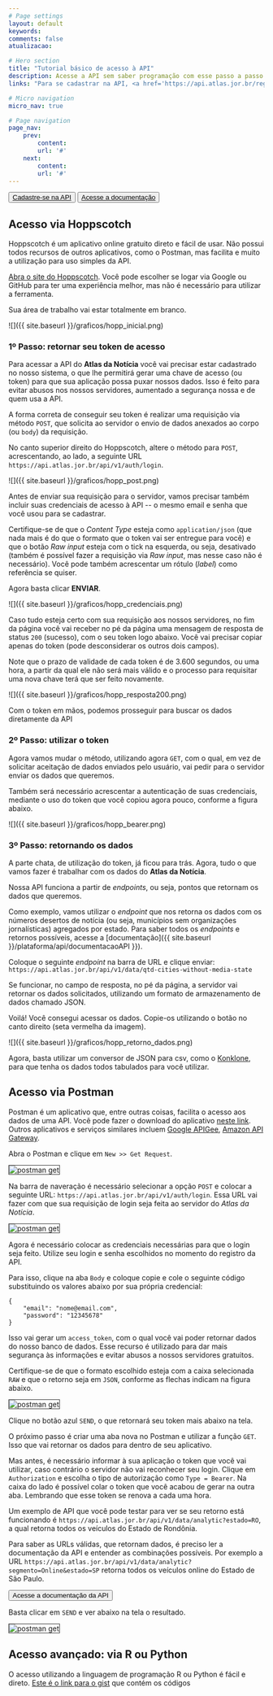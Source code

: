 ```yaml
---
# Page settings
layout: default
keywords:
comments: false
atualizacao:

# Hero section
title: "Tutorial básico de acesso à API"
description: Acesse a API sem saber programação com esse passo a passo detalhado
links: "Para se cadastrar na API, <a href='https://api.atlas.jor.br/register' target='_blank'>clique aqui</a>. Acesse o GitHub do pacote R <a href='https://github.com/voltdatalab/newsatlasbr' target='_blank'>aqui</a>."

# Micro navigation
micro_nav: true

# Page navigation
page_nav:
    prev:
        content:
        url: '#'
    next:
        content:
        url: '#'
---
```


<style>
p img{
  border: 1px solid #333
}
</style>


<a href="{{ site.baseurl }}/plataforma/API/utilizarAPI"><button class="btn btn--dark btn--rounded btn--w-icon" style="display:inline">Cadastre-se na API</button></a> <a href="{{ site.baseurl }}/plataforma/api/documentacaoAPI }}"><button class="btn btn--dark btn--rounded btn--w-icon" style="display:inline"> Acesse a documentação </button></a>

## Acesso via Hoppscotch

Hoppscotch é um aplicativo online gratuito direto e fácil de usar. Não possui todos recursos de outros aplicativos, como o Postman, mas facilita e muito a utilização para uso simples da API.

[Abra o site do Hoppscotch](https://hoppscotch.io/). Você pode escolher se logar via Google ou GitHub para ter uma experiência melhor, mas não é necessário para utilizar a ferramenta.

Sua área de trabalho vai estar totalmente em branco.

![]({{ site.baseurl }}/graficos/hopp_inicial.png)

### 1º Passo: retornar seu token de acesso

Para acessar a API do **Atlas da Notícia** você vai precisar estar cadastrado no nosso sistema, o que lhe permitirá gerar uma chave de acesso (ou token) para que sua aplicação possa puxar nossos dados. Isso é feito para evitar abusos nos nossos servidores, aumentado a segurança nossa e de quem usa a API.

A forma correta de conseguir seu token é realizar uma requisição via método `POST`, que solicita ao servidor o envio de dados anexados ao corpo (ou `body`) da requisição.

No canto superior direito do Hoppscotch, altere o método para `POST`, acrescentando, ao lado, a seguinte URL `https://api.atlas.jor.br/api/v1/auth/login`.

![]({{ site.baseurl }}/graficos/hopp_post.png)

Antes de enviar sua requisição para o servidor, vamos precisar também incluir suas credenciais de acesso à API -- o mesmo email e senha que você usou para se cadastrar.

Certifique-se de que o _Content Type_ esteja como `application/json` (que nada mais é do que o formato que o token vai ser entregue para você) e que o botão _Raw input_ esteja com o tick na esquerda, ou seja, desativado (também é possível fazer a requisição via _Raw input_, mas nesse caso não é necessário). Você pode também acrescentar um rótulo (_label_) como referência se quiser.

Agora basta clicar **ENVIAR**.

![]({{ site.baseurl }}/graficos/hopp_credenciais.png)

Caso tudo esteja certo com sua requisição aos nossos servidores, no fim da página você vai receber no pé da página uma mensagem de resposta de status `200` (sucesso), com o seu token logo abaixo. Você vai precisar copiar apenas do token (pode desconsiderar os outros dois campos).

Note que o prazo de validade de cada token é de 3.600 segundos, ou uma hora, a partir da qual ele não será mais válido e o processo para requisitar uma nova chave terá que ser feito novamente.

![]({{ site.baseurl }}/graficos/hopp_resposta200.png)

Com o token em mãos, podemos prosseguir para buscar os dados diretamente da API

### 2º Passo: utilizar o token

Agora vamos mudar o método, utilizando agora `GET`, com o qual, em vez de solicitar aceitação de dados enviados pelo usuário, vai pedir para o servidor enviar os dados que queremos.

Também será necessário acrescentar a autenticação de suas credenciais, mediante o uso do token que você copiou agora pouco, conforme a figura abaixo.

![]({{ site.baseurl }}/graficos/hopp_bearer.png)

### 3º Passo: retornando os dados

A parte chata, de utilização do token, já ficou para trás. Agora, tudo o que vamos fazer é trabalhar com os dados do **Atlas da Notícia**.

Nossa API funciona a partir de _endpoints_, ou seja, pontos que retornam os dados que queremos.

Como exemplo, vamos utilizar o _endpoint_ que nos retorna os dados com os números desertos de notícia (ou seja, municípios sem organizações jornalísticas) agregados por estado. Para saber todos os _endpoints_ e retornos possíveis, acesse a [documentação]({{ site.baseurl }}/plataforma/api/documentacaoAPI }}).

Coloque o seguinte _endpoint_ na barra de URL e clique enviar: `https://api.atlas.jor.br/api/v1/data/qtd-cities-without-media-state`

Se funcionar, no campo de resposta, no pé da página, a servidor vai retornar os dados solicitados, utilizando um formato de armazenamento de dados chamado JSON.

Voilá! Você consegui acessar os dados. Copie-os utilizando o botão no canto direito (seta vermelha da imagem).


![]({{ site.baseurl }}/graficos/hopp_retorno_dados.png)

Agora, basta utilizar um conversor de JSON para csv, como o [Konklone](https://konklone.io/json/), para que tenha os dados todos tabulados para você utilizar.

## Acesso via Postman

Postman é um aplicativo que, entre outras coisas, facilita o acesso aos dados de uma API. Você pode fazer o download do aplicativo [neste link](https://www.getpostman.com/). Outros aplicativos e serviços similares incluem [Google APIGee](https://cloud.google.com/apigee), [Amazon API Gateway](https://aws.amazon.com/pt/api-gateway/).

Abra o Postman e clique em `New >> Get Request`.

![postman get](../../../graficos/postman_get.png)

Na barra de naveração é necessário selecionar a opção `POST` e colocar a seguinte URL: `https://api.atlas.jor.br/api/v1/auth/login`. Essa URL vai fazer com que sua requisição de login seja feita ao servidor do *Atlas da Notícia*.

![postman get](../../../graficos/postman_barra_nav.png)

Agora é necessário colocar as credenciais necessárias para que o login seja feito. Utilize seu login e senha escolhidos no momento do registro da API.

Para isso, clique na aba `Body` e coloque copie e cole o seguinte código substituindo os valores abaixo por sua própria credencial:


```
{
    "email": "nome@email.com",
    "password": "12345678"
}
```  

Isso vai gerar um `access_token`, com o qual você vai poder retornar dados do nosso banco de dados. Esse recurso é utilizado para dar mais segurança às informações e evitar abusos a nossos servidores gratuitos.

Certifique-se de que o formato escolhido esteja com a caixa selecionada `RAW` e que o retorno seja em `JSON`, conforme as flechas indicam na figura abaixo.

![postman get](../../../graficos/postman_bearer.png)

Clique no botão azul `SEND`, o que retornará seu token mais abaixo na tela.

O próximo passo é criar uma aba nova no Postman e utilizar a função `GET`. Isso que vai retornar os dados para dentro de seu aplicativo.

Mas antes, é necessário informar à sua aplicação o token que você vai utilizar, caso contrário o servidor não vai reconhecer seu login. Clique em `Authorization` e escolha o tipo de autorização como `Type = Bearer`. Na caixa do lado
é possível colar o token que você acabou de gerar na outra aba. Lembrando que esse token se renova a cada uma hora.

Um exemplo de API que você pode testar para ver se seu retorno está funcionando é `https://api.atlas.jor.br/api/v1/data/analytic?estado=RO`, a qual retorna todos os veículos do Estado de Rondônia.

Para saber as URLs válidas, que retornam dados, é preciso ler a documentação da API e entender as combinações possíveis. Por exemplo a URL `https://api.atlas.jor.br/api/v1/data/analytic?segmento=Online&estado=SP` retorna todos os veículos online do Estado de São Paulo.

<a href="{{ site.baseurl }}/plataforma/api/documentacaoAPI }}"><button class="btn btn--dark btn--rounded btn--w-icon"> Acesse a documentação da API </button></a>

Basta clicar em `SEND` e ver abaixo na tela o resultado.

![postman get](../../../graficos/postman_results.png)

## Acesso avançado: via R ou Python

O acesso utilizando a linguagem de programação R ou Python é fácil e direto. [Este é o link para o gist](https://gist.github.com/sergiospagnuolo/f7b5bdd2fc430c791746a39d99319406) que contém os códigos

<script src="https://gist.github.com/sergiospagnuolo/f7b5bdd2fc430c791746a39d99319406.js"></script>
